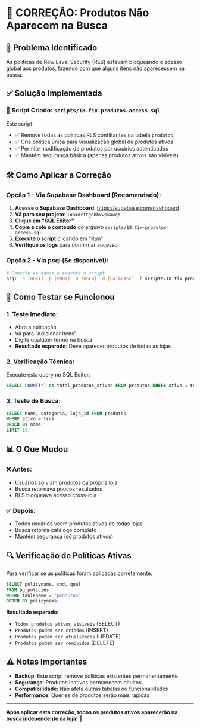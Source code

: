 # 🔧 CORREÇÃO: Produtos Não Aparecem na Busca

## 🚨 Problema Identificado
As políticas de Row Level Security (RLS) estavam bloqueando o acesso global aos produtos, fazendo com que alguns itens não aparecessem na busca.

## ✅ Solução Implementada

### 📄 Script Criado: `scripts/18-fix-produtos-access.sql`

Este script:
- ✅ Remove todas as políticas RLS conflitantes na tabela `produtos`
- ✅ Cria política única para visualização global de produtos ativos
- ✅ Permite modificação de produtos por usuários autenticados
- ✅ Mantém segurança básica (apenas produtos ativos são visíveis)

## 🛠️ Como Aplicar a Correção

### **Opção 1 - Via Supabase Dashboard (Recomendado):**

1. **Acesse o Supabase Dashboard**: https://supabase.com/dashboard
2. **Vá para seu projeto**: `iuamdrftgebbvwpkawqh`
3. **Clique em "SQL Editor"**
4. **Copie e cole o conteúdo** do arquivo `scripts/18-fix-produtos-access.sql`
5. **Execute o script** clicando em "Run"
6. **Verifique os logs** para confirmar sucesso

### **Opção 2 - Via psql (Se disponível):**

```bash
# Conecte ao banco e execute o script
psql -h [HOST] -p [PORT] -U [USER] -d [DATABASE] -f scripts/18-fix-produtos-access.sql
```

## 🧪 Como Testar se Funcionou

### **1. Teste Imediato:**
- Abra a aplicação
- Vá para "Adicionar Itens"
- Digite qualquer termo na busca
- **Resultado esperado**: Deve aparecer produtos de todas as lojas

### **2. Verificação Técnica:**
Execute esta query no SQL Editor:
```sql
SELECT COUNT(*) as total_produtos_ativos FROM produtos WHERE ativo = true;
```

### **3. Teste de Busca:**
```sql
SELECT nome, categoria, loja_id FROM produtos 
WHERE ativo = true 
ORDER BY nome 
LIMIT 10;
```

## 📊 O Que Mudou

### **❌ Antes:**
- Usuários só viam produtos da própria loja
- Busca retornava poucos resultados
- RLS bloqueava acesso cross-loja

### **✅ Depois:**
- Todos usuários veem produtos ativos de todas lojas  
- Busca retorna catálogo completo
- Mantém segurança (só produtos ativos)

## 🔍 Verificação de Políticas Ativas

Para verificar se as políticas foram aplicadas corretamente:

```sql
SELECT policyname, cmd, qual 
FROM pg_policies 
WHERE tablename = 'produtos'
ORDER BY policyname;
```

**Resultado esperado:**
- `Todos produtos ativos visíveis` (SELECT)
- `Produtos podem ser criados` (INSERT)
- `Produtos podem ser atualizados` (UPDATE)
- `Produtos podem ser removidos` (DELETE)

## ⚠️ Notas Importantes

- **Backup**: Este script remove políticas existentes permanentemente
- **Segurança**: Produtos inativos permanecem ocultos
- **Compatibilidade**: Não afeta outras tabelas ou funcionalidades
- **Performance**: Queries de produtos serão mais rápidas

---

**Após aplicar esta correção, todos os produtos ativos aparecerão na busca independente da loja!** 🎉
